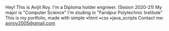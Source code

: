Hey!
This is Avijit Roy. 
I'm a Diploma holder engnieer. <Diploma in Engineering> (Sesion 2020-21)
My major is "Computer Science"
I'm studing in "Faridpur Polytechnic Institute"
This is my portfolio, made with simple •html •css •java_scripts
Contact me: aviroy2005@gmail.com
